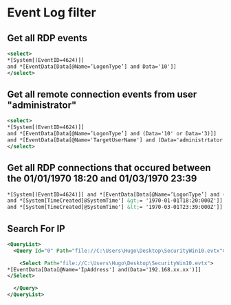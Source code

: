 # Event Log filter

## Get all RDP events
```XML
<select>
*[System[(EventID=4624)]]
and *[EventData[Data[@Name=’LogonType’] and Data='10']]
</select>
```

## Get all remote connection events from user "administrator"
```XML
<select>
*[System[(EventID=4624)]]
and *[EventData[Data[@Name=’LogonType’] and (Data='10' or Data='3)]]
and *[EventData[Data[@Name='TargetUserName'] and (Data='administrtator')]]
</select>
```

## Get all RDP connections that occured between the 01/01/1970 18:20 and 01/03/1970 23:39
```XML
*[System[(EventID=4624)]] and *[EventData[Data[@Name=’LogonType’] and (Data='10')]]
and *[System[TimeCreated[@SystemTime'] &gt;= '1970-01-01T18:20:000Z']]
and *[System[TimeCreated[@SystemTime'] &lt;= '1970-03-01T23:39:000Z']]
```

## Search For IP
```xml
<QueryList>
  <Query Id="0" Path="file://C:\Users\Hugo\Desktop\SecurityWin10.evtx">

    <Select Path="file://C:\Users\Hugo\Desktop\SecurityWin10.evtx">
*[EventData[Data[@Name='IpAddress'] and(Data='192.168.xx.xx')]]
</Select>

  </Query>
</QueryList>
```
